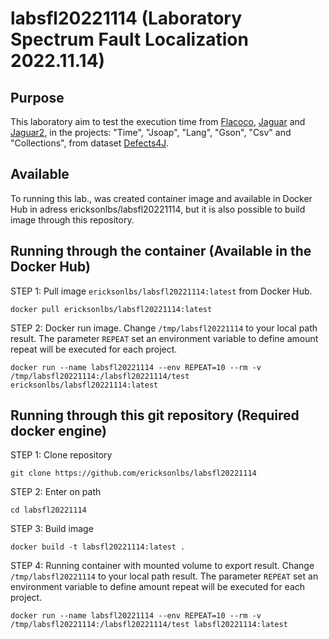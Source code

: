 # labsfl20221114 (Laboratory Spectrum Fault Localization 2022.11.14)

## Purpose
This laboratory aim to test the execution time from [Flacoco](https://github.com/SpoonLabs/flacoco), [Jaguar](https://github.com/saeg/jaguar) and [Jaguar2](https://github.com/saeg/jaguar2), in the projects: "Time", "Jsoap", "Lang", "Gson", "Csv" and "Collections", from dataset [Defects4J](https://github.com/rjust/defects4j).

## Available
To running this lab., was created container image and available in Docker Hub in adress ericksonlbs/labsfl20221114, but it is also possible to build image through this repository.

## Running through the container (Available in the Docker Hub)
STEP 1: Pull image `ericksonlbs/labsfl20221114:latest` from Docker Hub.
```
docker pull ericksonlbs/labsfl20221114:latest
```
STEP 2: Docker run image. 
Change `/tmp/labsfl20221114` to your local path result.
The parameter `REPEAT` set an environment variable to define amount repeat will be executed for each project.
```
docker run --name labsfl20221114 --env REPEAT=10 --rm -v /tmp/labsfl20221114:/labsfl20221114/test ericksonlbs/labsfl20221114:latest
```

## Running through this git repository (Required docker engine)
STEP 1: Clone repository
```
git clone https://github.com/ericksonlbs/labsfl20221114
```

STEP 2: Enter on path
```
cd labsfl20221114
```

STEP 3: Build image
```
docker build -t labsfl20221114:latest . 
```

STEP 4: Running container with mounted volume to export result. 
Change `/tmp/labsfl20221114` to your local path result.
The parameter `REPEAT` set an environment variable to define amount repeat will be executed for each project.
```
docker run --name labsfl20221114 --env REPEAT=10 --rm -v /tmp/labsfl20221114:/labsfl20221114/test labsfl20221114:latest
```
